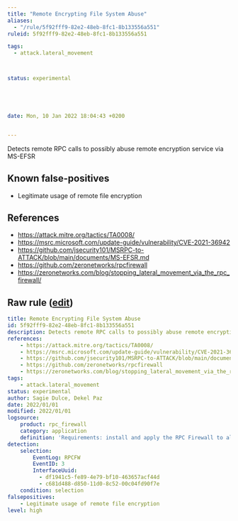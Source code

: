 ```yaml
---
title: "Remote Encrypting File System Abuse"
aliases:
  - "/rule/5f92fff9-82e2-48eb-8fc1-8b133556a551"
ruleid: 5f92fff9-82e2-48eb-8fc1-8b133556a551

tags:
  - attack.lateral_movement



status: experimental





date: Mon, 10 Jan 2022 18:04:43 +0200


---
```


Detects remote RPC calls to possibly abuse remote encryption service via MS-EFSR

<!--more-->


## Known false-positives

* Legitimate usage of remote file encryption



## References

* https://attack.mitre.org/tactics/TA0008/
* https://msrc.microsoft.com/update-guide/vulnerability/CVE-2021-36942
* https://github.com/jsecurity101/MSRPC-to-ATTACK/blob/main/documents/MS-EFSR.md
* https://github.com/zeronetworks/rpcfirewall
* https://zeronetworks.com/blog/stopping_lateral_movement_via_the_rpc_firewall/


## Raw rule ([edit](https://github.com/SigmaHQ/sigma/edit/master/rules/application/rpc_firewall/rpc_firewall_efs_abuse.yml))
```yaml
title: Remote Encrypting File System Abuse
id: 5f92fff9-82e2-48eb-8fc1-8b133556a551
description: Detects remote RPC calls to possibly abuse remote encryption service via MS-EFSR
references:
    - https://attack.mitre.org/tactics/TA0008/
    - https://msrc.microsoft.com/update-guide/vulnerability/CVE-2021-36942
    - https://github.com/jsecurity101/MSRPC-to-ATTACK/blob/main/documents/MS-EFSR.md
    - https://github.com/zeronetworks/rpcfirewall
    - https://zeronetworks.com/blog/stopping_lateral_movement_via_the_rpc_firewall/
tags:
    - attack.lateral_movement
status: experimental
author: Sagie Dulce, Dekel Paz
date: 2022/01/01
modified: 2022/01/01
logsource:
    product: rpc_firewall
    category: application
    definition: 'Requirements: install and apply the RPC Firewall to all processes with "audit:true action:block uuid:df1941c5-fe89-4e79-bf10-463657acf44d or c681d488-d850-11d0-8c52-00c04fd90f7e'
detection:
    selection:
        EventLog: RPCFW
        EventID: 3
        InterfaceUuid:
          - df1941c5-fe89-4e79-bf10-463657acf44d
          - c681d488-d850-11d0-8c52-00c04fd90f7e
    condition: selection
falsepositives:
    - Legitimate usage of remote file encryption
level: high

```
